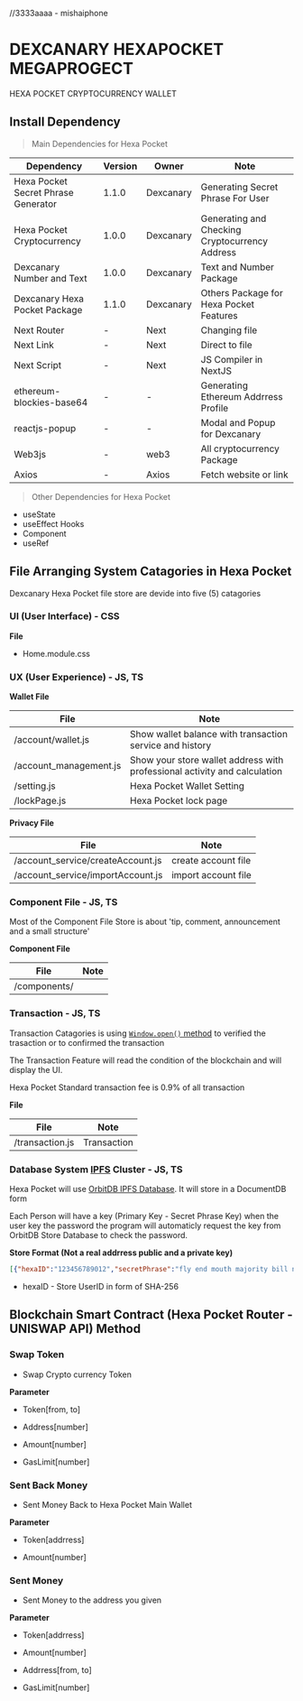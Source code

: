 //3333aaaa - mishaiphone
# DEXCANARY HEXAPOCKET MEGAPROGECT

HEXA POCKET CRYPTOCURRENCY WALLET

## Install Dependency


> Main Dependencies for Hexa Pocket


| Dependency | Version | Owner | Note |
|------------|---------|-------|------|
| Hexa Pocket Secret Phrase Generator | 1.1.0 | Dexcanary | Generating Secret Phrase For User |
| Hexa Pocket Cryptocurrency | 1.0.0 | Dexcanary | Generating and Checking Cryptocurrency Address  |
| Dexcanary Number and Text | 1.0.0 | Dexcanary | Text and Number Package |
| Dexcanary Hexa Pocket Package | 1.1.0 | Dexcanary | Others Package for Hexa Pocket Features |
| Next Router | - | Next | Changing file |
| Next Link | - | Next | Direct to file |
| Next Script | - | Next | JS Compiler in NextJS |
| ethereum-blockies-base64 | - | - | Generating Ethereum Addrress Profile |
| reactjs-popup | - | - | Modal and Popup for Dexcanary |
| Web3js | - | web3 | All cryptocurrency Package |
| Axios | - | Axios | Fetch website or link |

> Other Dependencies for Hexa Pocket

- useState
- useEffect Hooks
- Component
- useRef

## File Arranging System Catagories in Hexa Pocket

Dexcanary Hexa Pocket file store are devide into five (5) catagories

### UI (User Interface) - CSS

**File**
- Home.module.css

### UX (User Experience) - JS, TS

**Wallet File**

| File | Note | 
|------|------|
| /account/wallet.js | Show wallet balance with transaction service and history |
| /account_management.js | Show your store wallet address with professional activity and calculation |
| /setting.js | Hexa Pocket Wallet Setting |
| /lockPage.js | Hexa Pocket lock page |

**Privacy File**

| File | Note | 
|------|------|
| /account_service/createAccount.js | create account file |
| /account_service/importAccount.js | import account file |


### Component File - JS, TS

Most of the Component File Store is about 'tip, comment, announcement and a small structure'


**Component File**

| File | Note |
|------|------|
| /components/

### Transaction - JS, TS

Transaction Catagories is using [```Window.open()``` method](https://developer.mozilla.org/en-US/docs/Web/API/Window/open) to verified the trasaction or to confirmed the transaction

The Transaction Feature will read the condition of the blockchain and will display the UI.

Hexa Pocket Standard transaction fee is 0.9% of all transaction

**File**

| File | Note |
|------|------|
| /transaction.js | Transaction |

### Database System [IPFS](https://ipfs.io/) Cluster - JS, TS

Hexa Pocket will use [OrbitDB IPFS Database](https://orbitdb.org/). It will store in a DocumentDB form

Each Person will have a key (Primary Key - Secret Phrase Key) when the user key the password the program will automaticly request the key from OrbitDB Store Database to check the password.


**Store Format (Not a real addrress public and a private key)** 

```json
[{"hexaID":"123456789012","secretPhrase":"fly end mouth majority bill natural tree nothing safe election meeting expert","password":"1234567890","walletStore":[{"walletAddress": "31f3be31bb29b2e7ac0225b2d46a071ca2c5737884ca6441baedac9b7b150b34","walletPrivateKey":"739483ad1f634086c04b0273da3825d291aa54adf8d76537dbe5698fc89baa0a"}]}]
```

- hexaID - Store UserID in form of SHA-256




## Blockchain Smart Contract (Hexa Pocket Router - UNISWAP API) Method

### Swap Token

- Swap Crypto currency Token

**Parameter**

- Token[from, to]

- Address[number]

- Amount[number]

- GasLimit[number]

### Sent Back Money

- Sent Money Back to Hexa Pocket Main Wallet

**Parameter**

- Token[addrress]

- Amount[number]

### Sent Money

- Sent Money to the address you given

**Parameter**

- Token[addrress]

- Amount[number]

- Addrress[from, to]

- GasLimit[number]
